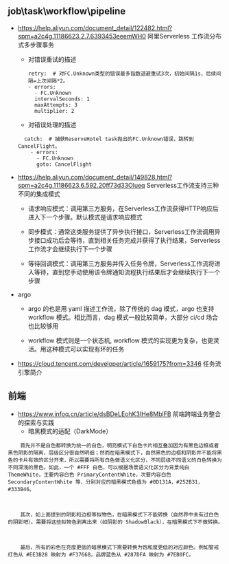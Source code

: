 ## job\task\workflow\pipeline
- https://help.aliyun.com/document_detail/122482.html?spm=a2c4g.11186623.2.7.6393453eeemWH0 阿里Serverless 工作流分布式多步骤事务
  
  - 对错误重试的描述
	```
	retry:  # 对FC.Unknown类型的错误最多指数退避重试3次，初始间隔1s，后续间隔=上次间隔*2。
    - errors:
      - FC.Unknown
      intervalSeconds: 1
      maxAttempts: 3
      multiplier: 2 
	```
  - 对错误处理的描述  
  ```
    catch:  # 捕获ReserveHotel task抛出的FC.Unknown错误，跳转到CancelFlight。
      - errors:
        - FC.Unknown
        goto: CancelFlight	  
  ```		
-	https://help.aliyun.com/document_detail/149828.html?spm=a2c4g.11186623.6.592.20ff73d33Olueq  Serverless工作流支持三种不同的集成模式	
	
	- 请求响应模式：调用第三方服务，在Serverless工作流获得HTTP响应后进入下一个步骤。默认模式是请求响应模式 
	
	- 同步模式：通常这类服务提供了异步执行接口，Serverless工作流调用异步接口成功后会等待，直到相关任务完成并获得了执行结果，Serverless工作流才会继续执行下一个步骤 
	
	- 等待回调模式：调用第三方服务并传入任务令牌，Serverless工作流将进入等待，直到您手动使用该令牌通知流程执行结果后才会继续执行下一个步骤 
- argo 
	- argo 的也是用 yaml 描述工作流，除了传统的 dag 模式，argo 也支持 workflow 模式。相比而言，dag 模式一般比较简单，大部分 ci/cd 场合也比较够用 
	
	- workflow 模式则是一个状态机, workflow 模式的实现更为复杂，也更灵活。用这种模式可以实现有环的任务 
- https://cloud.tencent.com/developer/article/1659175?from=3346 任务流引擎简介

## 前端
- https://www.infoq.cn/article/dsBDeLEohK3IHe8MblFB 前端跨端业务整合的探索与实践
  - 暗黑模式的适配（DarkMode）
```
    首先并不是白色都转换为统一的白色，明亮模式下白色卡片相互叠加因为有黑色边框或者黑色阴影的隔离，层级区分很自然明细；然而在暗黑模式下，自然黑色的边框和阴影并不能将黑色的卡片有效的区分开来，所以需要将所有白色做语义化区分，不同层级不同语义的白色转换为不同深浅的黑色。如此，一个 #FFF 白色，可以根据场景语义化区分为背景纯白 ThemeWhite，主要内容白色 PrimaryContentWhite，次要内容白色 SecondaryContentWhite 等，分别对应的暗黑模式色值为 #0D131A，#252B31，#333B46。



    其次，如上面提到的阴影和边框等拟物色，在暗黑模式下不能转换（自然界中未有过白色的阴影吧）。需要将这些拟物色剥离出来（如阴影的 ShadowBlack），在暗黑模式下不做转换。



    最后，所有的彩色在亮度更低的暗黑模式下需要转换为饱和度更低的对应颜色。例如警戒红色从 #EE3B28 映射为 #F37668，品牌蓝色从 #287DFA 映射为 #7EB0FC。

```